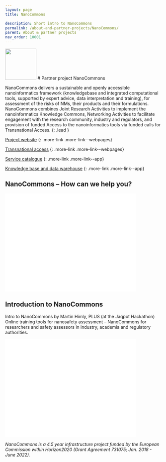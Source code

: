 ```yaml
---
layout: page
title: NanoCommons

description: Short intro to NanoCommons
permalink: /about-and-partner-projects/NanoCommons/
parent: About & partner projects
nav_order: 10001
---
```

<img src="{{ site.baseurl }}/images/logos/nanocommons.png" width="100" class="image--right"/>
#  Partner project NanoCommons

NanoCommons delivers a sustainable and openly accessible nanoinformatics framework (knowledgebase and integrated computational tools, supported by expert advice, data interpretation and training), for assessment of the risks of NMs, their products and their formulations. NanoCommons combines Joint Research Activities to implement the nanoinformatics Knowledge Commons, Networking Activities to facilitate engagement with the research community, industry and regulators, and provision of funded Access to the nanoinformatics tools via funded calls for Transnational Access.
{: .lead }

[Project website](https://nanocommons.eu)
{: .more-link .more-link--webpages}

[Transnational access](https://www.nanocommons.eu/ta-access/)
{: .more-link .more-link--webpages}

[Service catalogue](https://infrastructure.nanocommons.eu/services/)
{: .more-link .more-link--app}

[Knowledge base and data warehouse](https://ssl.biomax.de/nanocommons/cgi/login_bioxm_portal.cgi)
{: .more-link .more-link--app}

## NanoCommons – How can we help you?
<embed src="../../presentations/PresentationNanoCommons_20191105_Final.pdf" width="420" height="315" type="application/pdf">

## Introduction to NanoCommons
Intro to NanoCommons by Martin Himly, PLUS (at the Jaqpot Hackathon)
Online training tools for nanosafety assessment – NanoCommons for researchers and safety assessors in industry, academia and regulatory authorities.

<iframe width="420" height="315" src="//www.youtube.com/embed/q1AKbo95VI8" frameborder="0" allowfullscreen="allowfullscreen">&nbsp;</iframe>

_NanoCommons is a 4.5 year infrastructure project funded by the European Commission within Horizon2020 (Grant Agreement 731075; Jan. 2018 - June 2022)._
